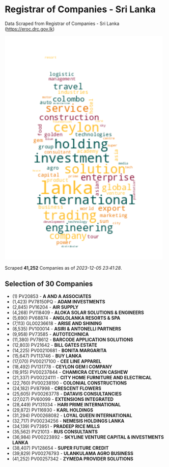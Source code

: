 # Registrar of Companies - Sri Lanka

Data Scraped from Registrar of Companies - Sri Lanka (https://eroc.drc.gov.lk)

![word-cloud](data/word_cloud.png)

Scraped **41,252** Companies as of *2023-12-05 23:41:28*.


## Selection of 30 Companies

* (1) PV20853 - **A AND A ASSOCIATES**
* (1,423) PV78150PQ - **ADAM INVESTMENTS**
* (2,845) PV16204 - **AIR SUPPLY**
* (4,268) PV118409 - **ALOKA SOLAR SOLUTIONS & ENGINEERS**
* (5,690) PV68874 - **ANGLOLANKA RESORTS & SPA**
* (7,113) GL00236618 - **ARISE AND SHINING**
* (8,535) PV100014 - **ASIRI & ANTONELLI PARTNERS**
* (9,958) PV73585 - **AUTOTECHNICA**
* (11,380) PV78612 - **BARCODE APPLICATION SOLUTIONS**
* (12,803) PV21642 - **BILL GATES ESTATE**
* (14,225) PV00210681 - **BONITA MARGARITA**
* (15,647) PV113746 - **BUY LANKA**
* (17,070) PV00217100 - **CEE LINE APPAREL**
* (18,492) PV131778 - **CEYLON GEM I COMPANY**
* (19,915) PV00237844 - **CHAMICRA CEYLON CASHEW**
* (21,337) PV00224111 - **CITY HOME FURNITURE AND ELECTRICAL**
* (22,760) PV00238190 - **COLONIAL CONSTRUCTIONS**
* (24,182) PV87998 - **CRESCENT FLOWERS**
* (25,605) PV00263778 - **DATAVIS CONSULTANCIES**
* (27,027) PV60099 - **EXTENSIONS INTEGRATED**
* (28,449) PV131034 - **HARI PRIME INTERNATIONAL**
* (29,872) PV116930 - **KARL HOLDINGS**
* (31,294) PV00268082 - **LOYAL QUEEN INTERNATIONAL**
* (32,717) PV00234256 - **NEMESIS HOLDINGS LANKA**
* (34,139) PV73951 - **PRADEEP RICE MILLS**
* (35,562) PV21013 - **RUS CONSULTANTS**
* (36,984) PV00223892 - **SKYLINE VENTURE CAPITAL & INVESTMENTS LANKA**
* (38,407) PV128654 - **SUPER FUTURE CREDIT**
* (39,829) PV00276793 - **ULANKULAMA AGRO BUSINESS**
* (41,252) PV00257342 - **ZYMEDA PROVIDER SOLUTIONS**